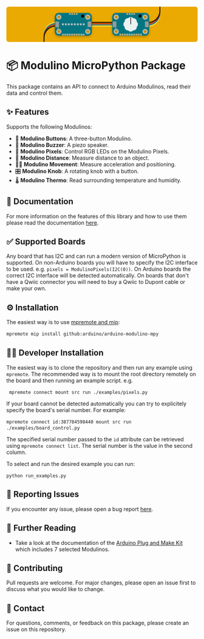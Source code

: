 ![](./docs/assets/library-banner.svg)

# 📦 Modulino MicroPython Package

This package contains an API to connect to Arduino Modulinos, read their data and control them.

## ✨ Features

Supports the following Modulinos:

- 🔘 **Modulino Buttons**: A three-button Modulino.
- 🎵 **Modulino Buzzer**: A piezo speaker.
- 🌈 **Modulino Pixels**: Control RGB LEDs on the Modulino Pixels.
- 📏 **Modulino Distance**: Measure distance to an object.
- 🏃‍♂️ **Modulino Movement**: Measure acceleration and positioning.
- 🎛️ **Modulino Knob**: A rotating knob with a button.
- 🌡️ **Modulino Thermo**: Read surrounding temperature and humidity.

## 📖 Documentation
For more information on the features of this library and how to use them please read the documentation [here](./docs/).

## ✅ Supported Boards

Any board that has I2C and can run a modern version of MicroPython is supported. On non-Arduino boards you will have to specify the I2C interface to be used. e.g. `pixels = ModulinoPixels(I2C(0))`. On Arduino boards the correct I2C interface will be detected automatically.
On boards that don't have a Qwiic connector you will need to buy a Qwiic to Dupont cable or make your own.

## ⚙️ Installation

The easiest way is to use [mpremote and mip](https://docs.micropython.org/en/latest/reference/packages.html#packages): 

```bash
mpremote mip install github:arduino/arduino-modulino-mpy
```

## 🧑‍💻 Developer Installation

The easiest way is to clone the repository and then run any example using `mpremote`.
The recommended way is to mount the root directory remotely on the board and then running an example script. e.g.

```
 mpremote connect mount src run ./examples/pixels.py
```

If your board cannot be detected automatically you can try to explicitely specify the board's serial number. For example:

```
mpremote connect id:387784598440 mount src run ./examples/board_control.py
```

The specified serial number passed to the `id` attribute can be retrieved using `mpremote connect list`.
The serial number is the value in the second column.

To select and run the desired example you can run:

```
python run_examples.py
```

## 🐛 Reporting Issues

If you encounter any issue, please open a bug report [here](https://github.com/arduino/arduino-modulino-mpy/issues). 

## 📕 Further Reading

- Take a look at the documentation of the [Arduino Plug and Make Kit](https://docs.arduino.cc/hardware/plug-and-make-kit/) which includes 7 selected Modulinos.

## 💪 Contributing

Pull requests are welcome. For major changes, please open an issue first to discuss what you would like to change.

## 🤙 Contact

For questions, comments, or feedback on this package, please create an issue on this repository.